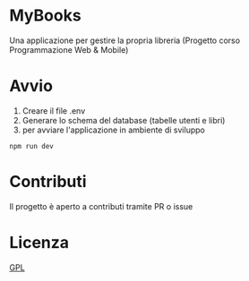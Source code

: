 # MyBooks
Una applicazione per gestire la propria libreria (Progetto corso Programmazione Web &amp; Mobile)

# Avvio
1. Creare il file .env
2. Generare lo schema del database (tabelle utenti e libri)
3. per avviare l'applicazione in ambiente di sviluppo
```
npm run dev
```

# Contributi
Il progetto è aperto a contributi tramite PR o issue

# Licenza
[GPL](https://www.gnu.org/licenses/licenses.it.html)
